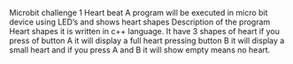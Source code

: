 Microbit challenge 1
Heart beat
A program will be executed in micro bit device using LED’s and shows heart shapes
  Description of the program
Heart shapes it is written in c++ language. It have 3 shapes of heart if you press of button A it will display a full heart pressing button B it will display a small heart and if you press A and B it will show empty means no heart.



